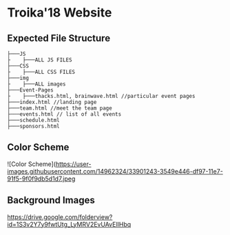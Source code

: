 # Troika'18 Website

## Expected File Structure
```
├───JS
├    ├───ALL JS FILES
├───CSS
├    ├───ALL CSS FILES
├───img
├    ├───ALL images
├───Event-Pages
├    ├───thacks.html, brainwave.html //particular event pages
├───index.html //landing page
├───team.html //meet the team page
├───events.html // list of all events
├───schedule.html
├───sponsors.html

```
 ## Color Scheme
 ![Color Scheme](https://user-images.githubusercontent.com/14962324/33901243-3549e446-df97-11e7-91f5-9f0f9db5d1d7.jpeg
 
 ## Background Images
 
 https://drive.google.com/folderview?id=1S3v2Y7y9fwtUtg_LyMRV2EvUAvEIlHbq
